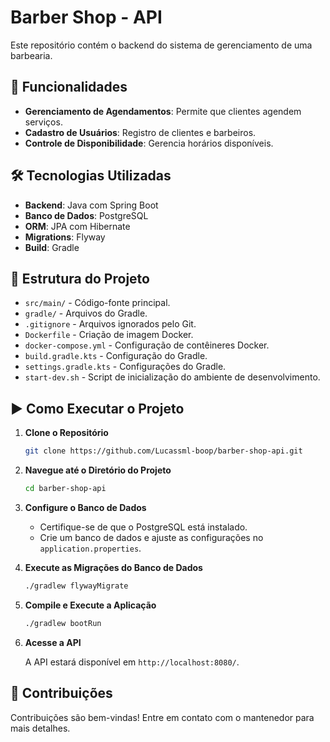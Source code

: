 # Barber Shop - API

Este repositório contém o backend do sistema de gerenciamento de uma barbearia.

## 🚀 Funcionalidades

- **Gerenciamento de Agendamentos**: Permite que clientes agendem serviços.
- **Cadastro de Usuários**: Registro de clientes e barbeiros.
- **Controle de Disponibilidade**: Gerencia horários disponíveis.

## 🛠️ Tecnologias Utilizadas

- **Backend**: Java com Spring Boot
- **Banco de Dados**: PostgreSQL
- **ORM**: JPA com Hibernate
- **Migrations**: Flyway
- **Build**: Gradle

## 📂 Estrutura do Projeto

- `src/main/` - Código-fonte principal.
- `gradle/` - Arquivos do Gradle.
- `.gitignore` - Arquivos ignorados pelo Git.
- `Dockerfile` - Criação de imagem Docker.
- `docker-compose.yml` - Configuração de contêineres Docker.
- `build.gradle.kts` - Configuração do Gradle.
- `settings.gradle.kts` - Configurações do Gradle.
- `start-dev.sh` - Script de inicialização do ambiente de desenvolvimento.

## ▶️ Como Executar o Projeto

1. **Clone o Repositório**

   ```bash
   git clone https://github.com/Lucassml-boop/barber-shop-api.git
   ```

2. **Navegue até o Diretório do Projeto**

   ```bash
   cd barber-shop-api
   ```

3. **Configure o Banco de Dados**

   - Certifique-se de que o PostgreSQL está instalado.
   - Crie um banco de dados e ajuste as configurações no `application.properties`.

4. **Execute as Migrações do Banco de Dados**

   ```bash
   ./gradlew flywayMigrate
   ```

5. **Compile e Execute a Aplicação**

   ```bash
   ./gradlew bootRun
   ```

6. **Acesse a API**

   A API estará disponível em `http://localhost:8080/`.

## 🤝 Contribuições

Contribuições são bem-vindas! Entre em contato com o mantenedor para mais detalhes.
